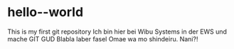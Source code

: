 # hello--world
This is my first git repository
Ich bin hier bei Wibu Systems in der EWS und mache GIT GUD
Blabla laber fasel
Omae wa mo shindeiru. Nani?!
